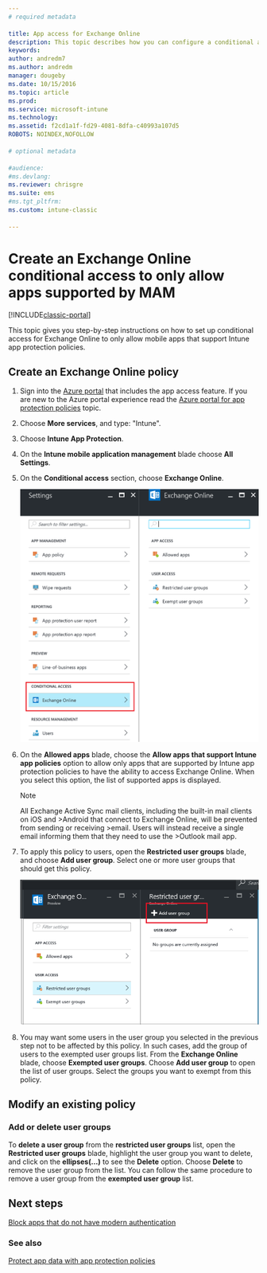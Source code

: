 ```yaml
---
# required metadata

title: App access for Exchange Online 
description: This topic describes how you can configure a conditional access policy for MAM apps.
keywords:
author: andredm7
ms.author: andredm
manager: dougeby
ms.date: 10/15/2016
ms.topic: article
ms.prod:
ms.service: microsoft-intune
ms.technology:
ms.assetid: f2cd1a1f-fd29-4081-8dfa-c40993a107d5
ROBOTS: NOINDEX,NOFOLLOW

# optional metadata

#audience:
#ms.devlang:
ms.reviewer: chrisgre
ms.suite: ems
#ms.tgt_pltfrm:
ms.custom: intune-classic

---
```


# Create an Exchange Online conditional access to only allow apps supported by MAM

[!INCLUDE[classic-portal](../includes/classic-portal.md)]

This topic gives you step-by-step instructions on how to set up conditional access for  Exchange Online to only allow mobile apps that support Intune app protection policies.


## Create an Exchange Online policy
1.  Sign into the [Azure portal](https://portal.azure.com) that includes the app access feature. If you
are new to the Azure portal experience read the [Azure portal for app protection policies](azure-portal-for-microsoft-intune-mam-policies.md) topic.

2.  Choose **More services**, and type: "Intune".

3.  Choose **Intune App Protection**.

4.  On the **Intune mobile application management** blade choose **All Settings**.

5.  On the **Conditional access** section, choose **Exchange Online**.

	![Screenshot of the settings blade showing the conditional access section wiht Exchange Online option highlighted](../media/MAM-conditional-access-1.png)

6. On the **Allowed apps** blade, choose the **Allow apps that support Intune app policies** option to allow only apps that are supported by Intune app protection policies to have the ability to access Exchange Online. When you select this option, the list of supported apps is displayed.

	>[!NOTE]
	>All Exchange Active Sync mail clients, including the built-in mail clients on iOS and >Android that connect to Exchange Online, will be prevented from sending or receiving >email. Users will instead receive a single email informing them that they need to use the >Outlook mail app.

7. To apply this policy to users, open the **Restricted user groups** blade, and choose **Add user group**. Select one or more user groups that should get this policy.

	![Screenshot of the restricted user group blade with add user group option highlighted](../media/mam-ca-add-user-group.png)

8. You may want some users in the user group you selected in the previous step not to be affected by this policy. In such cases, add the group of users to the exempted user groups list. From the **Exchange Online** blade, choose **Exempted user groups**. Choose **Add user group** to open the list of user groups. Select the groups you want to exempt from this policy.  

## Modify an existing policy
### Add or delete user groups

To **delete a user group** from the **restricted user groups** list, open the **Restricted user groups** blade, highlight the user group you want to delete, and click on the **ellipses(...)** to see the **Delete** option. Choose **Delete** to remove the user group from the list. You can follow the same procedure to remove a user group from the **exempted user group** list.


## Next steps
[Block apps that do not have modern authentication](block-apps-with-no-modern-authentication.md)
### See also
[Protect app data with app protection policies](protect-app-data-using-mobile-app-management-policies-with-microsoft-intune.md)
